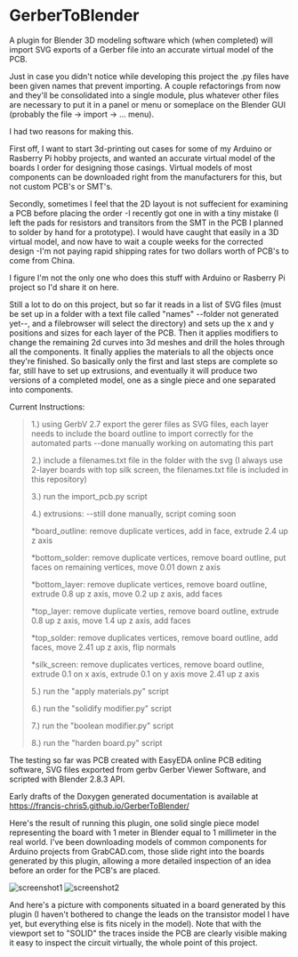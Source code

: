 # GerberToBlender
A plugin for Blender 3D modeling software which (when completed) will import SVG exports of a Gerber file into an accurate virtual model of the PCB. 

Just in case you didn't notice while developing this project the .py files have been given names that prevent importing. A couple refactorings from now and they'll be consolidated into a single module, plus whatever other files are necessary to put it in a panel or menu or someplace on the Blender GUI (probably the file -> import -> ... menu).

I had two reasons for making this.

First off, I want to start 3d-printing out cases for some of my Arduino or Rasberry Pi hobby projects, and wanted an accurate virtual model of the boards I order for designing those casings. Virtual models of most components can be downloaded right from the manufacturers for this, but not custom PCB's or SMT's.

Secondly, sometimes I feel that the 2D layout is not suffecient for examining a PCB before placing the order -I recently got one in with a tiny mistake (I left the pads for resistors and transitors from the SMT in the PCB I planned to solder by hand for a prototype). I would have caught that easily in a 3D virtual model, and now have to wait a couple weeks for the corrected design -I'm not paying rapid shipping rates for two dollars worth of PCB's to come from China.

I figure I'm not the only one who does this stuff with Arduino or Rasberry Pi project so I'd share it on here.

Still a lot to do on this project, but so far it reads in a list of SVG files (must be set up in a folder with a text file called "names" --folder not generated yet--, and a filebrowser will select the directory) and sets up the x and y positions and sizes for each layer of the PCB. Then it applies modifiers to change the remaining 2d curves into 3d meshes and drill the holes through all the components. It finally applies the materials to all the objects once they're finished. So basically only the first and last steps are complete so far, still have to set up extrusions, and eventually it will produce two versions of a completed model, one as a single piece and one separated into components.


Current Instructions:
<blockquote>
  1.) using GerbV 2.7 export the gerer files as SVG files, each layer needs to include the board outline to import correctly for the automated parts --done manually working on automating this part
  
  
  2.) include a filenames.txt file in the folder with the svg (I always use 2-layer boards with top silk screen, the filenames.txt file is included in this repository)
  
  3.) run the import_pcb.py script
  
  4.) extrusions: --still done manually, script coming soon
  
  *board_outline: remove duplicate vertices, add in face, extrude 2.4 up z axis
  
  *bottom_solder: remove duplicate vertices, remove board outline, put faces on remaining vertices, move 0.01 down z axis
  
  *bottom_layer: remove duplicate vertices,  remove board outline, extrude 0.8 up z axis, move 0.2 up z axis, add faces
  
  *top_layer: remove duplicate verties,  remove board outline, extrude 0.8 up z axis, move 1.4 up z axis, add faces
  
  *top_solder: remove duplicates vertices,  remove board outline, add faces, move 2.41 up z axis, flip normals
  
  *silk_screen: remove duplicates vertices,  remove board outline, extrude 0.1 on x axis, extrude 0.1 on y axis move 2.41 up z axis
  
  5.) run the "apply materials.py" script
  
  6.) run the "solidify modifier.py" script
  
  7.) run the "boolean modifier.py" script
  
  8.) run the "harden board.py" script
</blockquote>


The testing so far was PCB created with EasyEDA online PCB editing software, SVG files exported from gerbv Gerber Viewer Software, and scripted with Blender 2.8.3 API.


Early drafts of the Doxygen generated documentation is available at https://francis-chris5.github.io/GerberToBlender/ 


Here's the result of running this plugin, one solid single piece model representing the board with 1 meter in Blender equal to 1 millimeter in the real world. I've been downloading models of common components for Arduino projects from GrabCAD.com, those slide right into the boards generated by this plugin, allowing a more detailed inspection of an idea before an order for the PCB's are placed.

![screenshot1](https://user-images.githubusercontent.com/50467171/86076729-97822a80-ba58-11ea-9a54-c673e119cd6b.png)
![screenshot2](https://user-images.githubusercontent.com/50467171/86076734-99e48480-ba58-11ea-942d-368719ac0989.png)

And here's a picture with components situated in a board generated by this plugin (I haven't bothered to change the leads on the transistor model I have yet, but everything else is fits nicely in the model). Note that with the viewport set to "SOLID" the traces inside the PCB are clearly visible making it easy to inspect the circuit virtually, the whole point of this project.


